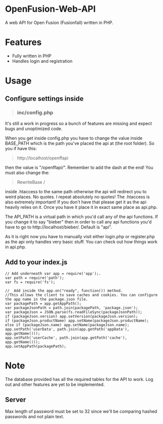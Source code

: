 # OpenFusion-Web-API
A web API for Open Fusion (Fusionfall) written in PHP.

# Features
- Fully written in PHP
- Handles login and registration


# Usage
## Configure settings inside
> ### inc/config.php

It's still a work in progress so a bunch of features are missing and expect bugs and unoptimized code.

When you get inside config.php you have to change the value inside BASE_PATH which is the path you've placed the api at (the root folder). So you if have this:
> http://localhost/openffapi

then the value is "/openffapi/". Remember to add the dash at the end! You must also change the:
> RewriteBase /

inside .htaccess to the same path otherwise the api will redirect you to weird places. No quotes. I repeat absolutely no quotes! The .htaccess is also extremely important! If you don't have that please get it as the api heavily relies on it. Once you have it place it in exact same place as api.php.

The API_PATH is a virtual path in which you'd call any of the api functions. If you change it to say "bieber" then in order to call any api functions you'd have to go to http://localhost/bieber/<api function>. Default is "api".
	
As it is right now you have to manually visit either login.php or register.php as the api only handles very basic stuff. You can check out how things work in api.php.

## Add to your index.js

	// Add underneath var app = require('app');.
	var path = require('path');
	var fs = require('fs');

    //  Add inside the app.on("ready", function()) method.
    //This allows the client to save caches and cookies. You can configure the app name in the package.json file.
	var packagePath = app.getAppPath();
    var packageJsonPath = path.join(packagePath, 'package.json');
	var packageJson = JSON.parse(fs.readFileSync(packageJsonPath));
    if (packageJson.version) app.setVersion(packageJson.version);
    if (packageJson.productName) app.setName(packageJson.productName);
    else if (packageJson.name) app.setName(packageJson.name);
    app.setPath('userData', path.join(app.getPath('appData'), app.getName()));
    app.setPath('userCache', path.join(app.getPath('cache'), app.getName()));
    app.setAppPath(packagePath);
   
 
 # Note
 The database provided has all the required tables for the API to work.
 Log out and other features are yet to be implemented.
 
 ## Server
 Max length of password must be set to 32 since we'll be comparing hashed passwords and not plain text.
